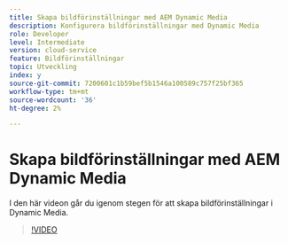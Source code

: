 ```yaml
---
title: Skapa bildförinställningar med AEM Dynamic Media
description: Konfigurera bildförinställningar med Dynamic Media
role: Developer
level: Intermediate
version: cloud-service
feature: Bildförinställningar
topic: Utveckling
index: y
source-git-commit: 7200601c1b59bef5b1546a100589c757f25bf365
workflow-type: tm+mt
source-wordcount: '36'
ht-degree: 2%

---
```



# Skapa bildförinställningar med AEM Dynamic Media

I den här videon går du igenom stegen för att skapa bildförinställningar i Dynamic Media.

>[!VIDEO](https://video.tv.adobe.com/v/335459?quality=9&learn=on)
